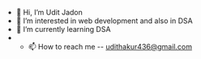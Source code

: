 - 👋 Hi, I’m Udit Jadon
- 👀 I’m interested in web development and also in DSA
- 🌱 I’m currently learning DSA
- - 📫 How to reach me -- udithakur436@gmail.com
  

<!---
asiduki/asiduki is a ✨ special ✨ repository because its `README.md` (this file) appears on your GitHub profile.
You can click the Preview link to take a look at your changes.

- 💞️ I’m looking to collaborate on ...

- 😄 Pronouns: ...
- ⚡ Fun fact: ...
--->
